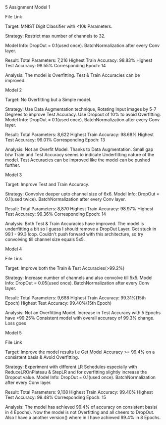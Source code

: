 5 Assignment
Model 1

File Link

Target: MNIST Digit Classifier with <10k Parameters.

Strategy: Restrict max number of channels to 32.

Model Info:
DropOut = 0.1(used once).
BatchNormalization after every Conv layer.

Result:
Total Parameters: 7,216
Highest Train Accuracy: 98.83%
Highest Test Accuracy: 98.55%
Corresponding Epoch: 14

Analysis:
The model is Overfitting.
Test & Train Accuracies can be improved.

Model 2


Target: No Overfitting but a Simple model.

Strategy: Use Data Augmentation technique, Rotating Input images by 5-7 Degrees to improve Test Accuracy. Use Dropout of 10% to avoid Overfitting.
Model Info:
DropOut = 0.1(used once).
BatchNormalization after every Conv layer.

Result:
Total Parameters: 8,622
Highest Train Accuracy: 98.68%
Highest Test Accuracy: 99.01%
Corresponding Epoch: 13

Analysis:
Not an Overfit Model. Thanks to Data Augmentation.
Small gap b/w Train and Test Accuracy seems to indicate Underfitting nature of the model.
Test Accuracies can be improved like the model can be pushed further.


Model 3



Target: Improve Test and Train Accuracy.

Strategy: Convolve deeper upto channel size of 6x6.
Model Info:
DropOut = 0.1(used twice).
BatchNormalization after every Conv layer.

Result:
Total Parameters: 8,870
Highest Train Accuracy: 98.97%
Highest Test Accuracy: 99.36%
Corresponding Epoch: 14

Analysis:
Both Test & Train Accuracies have improved.
The model is underfitting a bit so I guess I should remove a DropOut Layer.
Got stuck in 99.1 - 99.3 loop. Couldn't push forward with this architecture, so try convolving till channel size equals 5x5.


Model 4

File Link

Target: Improve both the Train & Test Accuracies(>99.2%)

Strategy: Increase number of channels and also convolve till 5x5.
Model Info:
DropOut = 0.05(used once).
BatchNormalization after every Conv layer.

Result:
Total Parameters: 9,688
Highest Train Accuracy: 99.31%(15th Epoch)
Highest Test Accuracy: 99.40%(15th Epoch)

Analysis:
Not an Overfitting Model.
Increase in Test Accuracy with 5 Epochs have >99.25%
Consistent model with overall accuracy of 99.3% change.
Loss goes


Model 5

File Link

Target: Improve the model results i.e Get Model Accuracy >= 99.4% on a consistent basis & Avoid Overfitting.

Strategy: Experiment with different LR Schedules especially with ReduceLROnPlateau & StepLR and for overfitting slightly increase the Dropout value.
Model Info:
DropOut = 0.1(used once).
BatchNormalization after every Conv layer.

Result:
Total Parameters: 9,108
Highest Train Accuracy: 99.40%
Highest Test Accuracy: 99.48%
Corresponding Epoch: 15

Analysis:
The model has achieved 99.4% of accuracy on consistent basis( in 4 Epochs).
Now the model is not Overfitting and all cheers to DropOut.
Also I have a another version() where in I have achieved 99.4% in 8 Epochs.
